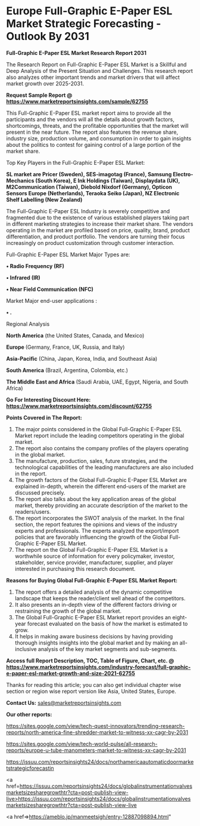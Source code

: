 # Europe Full-Graphic E-Paper ESL Market Strategic Forecasting - Outlook By 2031

<strong>Full-Graphic E-Paper ESL Market Research Report 2031</strong>

The Research Report on Full-Graphic E-Paper ESL Market is a Skillful and Deep Analysis of the Present Situation and Challenges. This research report also analyzes other important trends and market drivers that will affect market growth over 2025-2031.

<strong>Request Sample Report @ <a href=https://www.marketreportsinsights.com/sample/62755>https://www.marketreportsinsights.com/sample/62755</a></strong>

This Full-Graphic E-Paper ESL market report aims to provide all the participants and the vendors will all the details about growth factors, shortcomings, threats, and the profitable opportunities that the market will present in the near future. The report also features the revenue share, industry size, production volume, and consumption in order to gain insights about the politics to contest for gaining control of a large portion of the market share.

Top Key Players in the Full-Graphic E-Paper ESL Market:

<strong>SL market are Pricer (Sweden), SES-imagotag (France), Samsung Electro-Mechanics (South Korea), E Ink Holdings (Taiwan), Displaydata (UK), M2Communication (Taiwan), Diebold Nixdorf (Germany), Opticon Sensors Europe (Netherlands), Teraoka Seiko (Japan), NZ Electronic Shelf Labelling (New Zealand)</strong>

The Full-Graphic E-Paper ESL Industry is severely competitive and fragmented due to the existence of various established players taking part in different marketing strategies to increase their market share. The vendors operating in the market are profiled based on price, quality, brand, product differentiation, and product portfolio. The vendors are turning their focus increasingly on product customization through customer interaction.

Full-Graphic E-Paper ESL Market Major Types are:

<strong>• Radio Frequency (RF)

• Infrared (IR)

• Near Field Communication (NFC)</strong>

Market Major end-user applications :

<strong>• .</strong>

Regional Analysis

</u><strong><b>North America</b></strong> (the United States, Canada, and Mexico)

<strong><b>Europe </b></strong>(Germany, France, UK, Russia, and Italy)

<strong><b>Asia-Pacific</b></strong> (China, Japan, Korea, India, and Southeast Asia)

<strong><b>South America</b></strong> (Brazil, Argentina, Colombia, etc.)

<strong><b>The Middle East and Africa</b></strong> (Saudi Arabia, UAE, Egypt, Nigeria, and South Africa)

<strong>Go For Interesting Discount Here: <a href=https://www.marketreportsinsights.com/discount/62755>https://www.marketreportsinsights.com/discount/62755</a></strong>

<strong>Points Covered in The Report:</strong>
<ol>
  <li>The major points considered in the Global Full-Graphic E-Paper ESL Market report include the leading competitors operating in the global market.</li>
  <li>The report also contains the company profiles of the players operating in the global market.</li>
  <li>The manufacture, production, sales, future strategies, and the technological capabilities of the leading manufacturers are also included in the report.</li>
  <li>The growth factors of the Global Full-Graphic E-Paper ESL Market are explained in-depth, wherein the different end-users of the market are discussed precisely.</li>
  <li>The report also talks about the key application areas of the global market, thereby providing an accurate description of the market to the readers/users.</li>
  <li>The report incorporates the SWOT analysis of the market. In the final section, the report features the opinions and views of the industry experts and professionals. The experts analyzed the export/import policies that are favorably influencing the growth of the Global Full-Graphic E-Paper ESL Market.</li>
  <li>The report on the Global Full-Graphic E-Paper ESL Market is a worthwhile source of information for every policymaker, investor, stakeholder, service provider, manufacturer, supplier, and player interested in purchasing this research document.</li>
</ol>
<strong>Reasons for Buying Global Full-Graphic E-Paper ESL Market Report:</strong>

<ol>
  <li>The report offers a detailed analysis of the dynamic competitive landscape that keeps the reader/client well ahead of the competitors.</li>
  <li>It also presents an in-depth view of the different factors driving or restraining the growth of the global market.</li>
  <li>The Global Full-Graphic E-Paper ESL Market report provides an eight-year forecast evaluated on the basis of how the market is estimated to grow.</li>
  <li>It helps in making aware business decisions by having providing thorough insights insights into the global market and by making an all-inclusive analysis of the key market segments and sub-segments.</li>
</ol>
<strong>Access full Report Description, TOC, Table of Figure, Chart, etc. @ <a href=https://www.marketreportsinsights.com/industry-forecast/full-graphic-e-paper-esl-market-growth-and-size-2021-62755>https://www.marketreportsinsights.com/industry-forecast/full-graphic-e-paper-esl-market-growth-and-size-2021-62755</a></strong>


Thanks for reading this article; you can also get individual chapter wise section or region wise report version like Asia, United States, Europe.

<strong>Contact Us:</strong>
sales@marketreportsinsights.com

<strong>Our other reports:</strong>

<a href=https://sites.google.com/view/tech-quest-innovators/trending-research-reports/north-america-fine-shredder-market-to-witness-xx-cagr-by-2031>https://sites.google.com/view/tech-quest-innovators/trending-research-reports/north-america-fine-shredder-market-to-witness-xx-cagr-by-2031</a>

<a href=https://sites.google.com/view/tech-world-pulse/all-research-reports/europe-u-tube-manometers-market-to-witness-xx-cagr-by-2031>https://sites.google.com/view/tech-world-pulse/all-research-reports/europe-u-tube-manometers-market-to-witness-xx-cagr-by-2031</a>

<a href=https://issuu.com/reportsinsights24/docs/northamericaautomaticdoormarketstrategicforecastin>https://issuu.com/reportsinsights24/docs/northamericaautomaticdoormarketstrategicforecastin</a>

<a href=https://issuu.com/reportsinsights24/docs/globalinstrumentationvalvesmarketsizesharegrowthtr?cta=post-publish-view-live>https://issuu.com/reportsinsights24/docs/globalinstrumentationvalvesmarketsizesharegrowthtr?cta=post-publish-view-live</a>

<a href=>https://ameblo.jp/manmeetsigh/entry-12887098894.html</a>"
